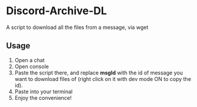 # Discord-Archive-DL
A script to download all the files from a message, via wget
## Usage
1. Open a chat
2. Open console
3. Paste the script there, and replace **msgId** with the id of message you want to download files of (right click on it with dev mode ON to copy the id).
4. Paste into your terminal
5. Enjoy the convenience!
